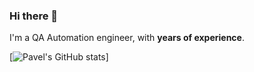 ### Hi there 👋
I'm a QA Automation engineer, with **<span id="experience"></span> years of experience**.

<script>
  const startDate = new Date('2008-01-01');
  const currentDate = new Date();
  const diffTime = Math.abs(currentDate - startDate);
  const diffYears = Math.floor(diffTime / (1000 * 60 * 60 * 24 * 365));
  document.getElementById('experience').innerHTML = diffYears;
</script>

[![Pavel's GitHub stats](https://github-readme-stats.vercel.app/api?username=CoHuK&count_private=true&theme=radical)]

<!--
**CoHuK/CoHuK** is a ✨ _special_ ✨ repository because its `README.md` (this file) appears on your GitHub profile.

Here are some ideas to get you started:

- 🔭 I’m currently working on ...
- 🌱 I’m currently learning ...
- 👯 I’m looking to collaborate on ...
- 🤔 I’m looking for help with ...
- 💬 Ask me about ...
- 📫 How to reach me: ...
- 😄 Pronouns: ...
- ⚡ Fun fact: ...
-->
